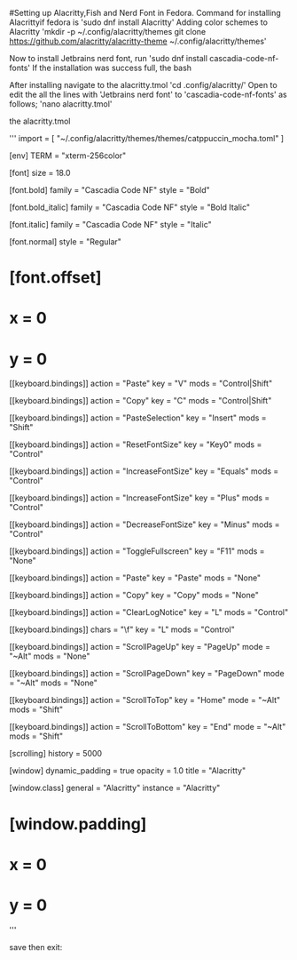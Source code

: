 #Setting up Alacritty,Fish and Nerd Font in Fedora.
Command for installing Alacrittyif fedora is 
'sudo dnf install Alacritty'
Adding color schemes to Alacritty
'mkdir -p ~/.config/alacritty/themes
git clone https://github.com/alacritty/alacritty-theme ~/.config/alacritty/themes'

Now to install Jetbrains nerd font, run
'sudo dnf install cascadia-code-nf-fonts'
If the installation was success full, the bash

After installing navigate to the alacritty.tmol
'cd .config/alacritty/'
Open to edit the all the lines with 'Jetbrains nerd font' to 'cascadia-code-nf-fonts' as follows;
'nano alacritty.tmol'

the alacritty.tmol


'''
import = [
    "~/.config/alacritty/themes/themes/catppuccin_mocha.toml"
]

[env]
TERM = "xterm-256color"

[font]
size = 18.0

[font.bold]
family = "Cascadia Code NF"
style = "Bold"

[font.bold_italic]
family = "Cascadia Code NF"
style = "Bold Italic"

[font.italic]
family = "Cascadia Code NF"
style = "Italic"

[font.normal]
style = "Regular"

# [font.offset]
# x = 0

# y = 0

[[keyboard.bindings]]
action = "Paste"
key = "V"
mods = "Control|Shift"

[[keyboard.bindings]]
action = "Copy"
key = "C"
mods = "Control|Shift"

[[keyboard.bindings]]
action = "PasteSelection"
key = "Insert"
mods = "Shift"

[[keyboard.bindings]]
action = "ResetFontSize"
key = "Key0"
mods = "Control"

[[keyboard.bindings]]
action = "IncreaseFontSize"
key = "Equals"
mods = "Control"

[[keyboard.bindings]]
action = "IncreaseFontSize"
key = "Plus"
mods = "Control"

[[keyboard.bindings]]
action = "DecreaseFontSize"
key = "Minus"
mods = "Control"

[[keyboard.bindings]]
action = "ToggleFullscreen"
key = "F11"
mods = "None"

[[keyboard.bindings]]
action = "Paste"
key = "Paste"
mods = "None"

[[keyboard.bindings]]
action = "Copy"
key = "Copy"
mods = "None"

[[keyboard.bindings]]
action = "ClearLogNotice"
key = "L"
mods = "Control"

[[keyboard.bindings]]
chars = "\f"
key = "L"
mods = "Control"

[[keyboard.bindings]]
action = "ScrollPageUp"
key = "PageUp"
mode = "~Alt"
mods = "None"

[[keyboard.bindings]]
action = "ScrollPageDown"
key = "PageDown"
mode = "~Alt"
mods = "None"

[[keyboard.bindings]]
action = "ScrollToTop"
key = "Home"
mode = "~Alt"
mods = "Shift"

[[keyboard.bindings]]
action = "ScrollToBottom"
key = "End"
mode = "~Alt"
mods = "Shift"

[scrolling]
history = 5000

[window]
dynamic_padding = true
opacity = 1.0
title = "Alacritty"

[window.class]
general = "Alacritty"
instance = "Alacritty"

# [window.padding]
# x = 0
# y = 0
'''

save then exit:
